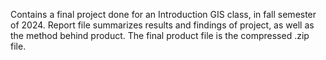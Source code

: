 Contains a final project done for an Introduction GIS class, in fall semester of 2024. Report file summarizes results and findings of project, 
as well as the method behind product. The final product file is the compressed .zip file. 
